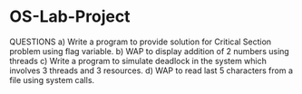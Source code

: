 # OS-Lab-Project
QUESTIONS
a) Write a program to provide solution for Critical Section problem
using flag variable.
b) WAP to display addition of 2 numbers using threads
c) Write a program to simulate deadlock in the system which involves
3 threads and 3 resources.
d) WAP to read last 5 characters from a file using system calls.

